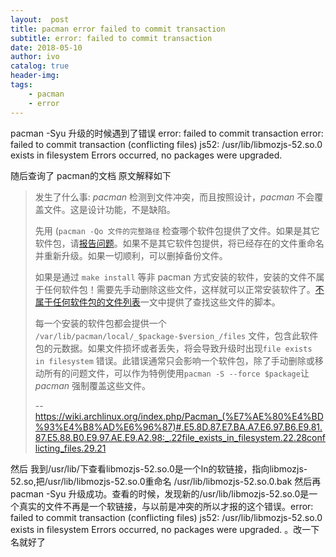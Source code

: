```yaml
---
layout:  post
title: pacman error failed to commit transaction
subtitle: error: failed to commit transaction 
date: 2018-05-10
author: ivo
catalog: true
header-img:
tags:
    - pacman
    - error
---
```

pacman -Syu 升级的时候遇到了错误 error: failed to commit transaction 
error: failed to commit transaction (conflicting files)
js52: /usr/lib/libmozjs-52.so.0 exists in filesystem
Errors occurred, no packages were upgraded.

随后查询了 pacman的文档 原文解释如下
> 发生了什么事: _pacman_ 检测到文件冲突，而且按照设计，_pacman_ 不会覆盖文件。这是设计功能，不是缺陷。
>
> 先用 (`pacman -Qo 文件的完整路径` 检查哪个软件包提供了文件。如果是其它软件包，请[报告问题](https://wiki.archlinux.org/index.php/Reporting_bug_guidelines "Reporting bug guidelines")。如果不是其它软件包提供，将已经存在的文件重命名并重新升级。如果一切顺利，可以删掉备份文件。
>
> 如果是通过 `make install` 等非 pacman 方式安装的软件，安装的文件不属于任何软件包！需要先手动删除这些文件，这样就可以正常安装软件了。[不属于任何软件包的文件列表](https://wiki.archlinux.org/index.php/Pacman_tips#Identify_files_not_owned_by_any_package "Pacman tips")一文中提供了查找这些文件的脚本。
>
> 每一个安装的软件包都会提供一个 `/var/lib/pacman/local/_$package-$version_/files` 文件，包含此软件包的元数据。如果文件损坏或者丢失，将会导致升级时出现`file exists in filesystem` 错误。此错误通常只会影响一个软件包，除了手动删除或移动所有的问题文件，可以作为特例使用`pacman -S --force $package`让 _pacman_ 强制覆盖这些文件。
>
> -- https://wiki.archlinux.org/index.php/Pacman_(%E7%AE%80%E4%BD%93%E4%B8%AD%E6%96%87)#.E5.8D.87.E7.BA.A7.E6.97.B6.E9.81.87.E5.88.B0.E9.97.AE.E9.A2.98:_.22file_exists_in_filesystem.22.28conflicting_files.29.21


然后 我到/usr/lib/下查看libmozjs-52.so.0是一个ln的软链接，指向libmozjs-52.so,把/usr/lib/libmozjs-52.so.0重命名 /usr/lib/libmozjs-52.so.0.bak 然后再pacman -Syu 升级成功。查看的时候，发现新的/usr/lib/libmozjs-52.so.0是一个真实的文件不再是一个软链接，与以前是冲突的所以才报的这个错误。error: failed to commit transaction (conflicting files)
js52: /usr/lib/libmozjs-52.so.0 exists in filesystem
Errors occurred, no packages were upgraded.
。改一下名就好了
